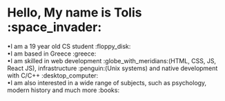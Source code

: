 <h1>Hello, My name is Tolis :space_invader:</h1>
•I am a 19 year old CS student :floppy_disk:<br>
•I am based in Greece :greece:<br>
•I am skilled in web development :globe_with_meridians:(HTML, CSS, JS, React JS), infrastructure :penguin:(Unix systems) and native development with C/C++ :desktop_computer:<br>
•I am also interested in a wide range of subjects, such as psychology, modern history and much more :books:
